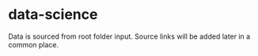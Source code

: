 # data-science


Data is sourced from root folder input. Source links will be added later in a common place.
  
